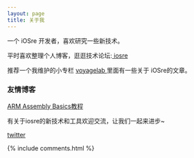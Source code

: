 ```yaml
---
layout: page
title: 关于我 
---
```


一个 iOSre 开发者，喜欢研究一些新技术。
<p>
平时喜欢整理个人博客，逛逛技术论坛:<a target="_blank" href="http://iosre.com"> iosre </a>
<p>
推荐一个我维护的小专栏
<a target="_blank" href="https://xiaozhuanlan.com/iosre"> voyagelab </a>
里面有一些关于 iOSre的文章。
<p>
<h3> 友情博客 </h3>
<p>
<a href="https://azeria-labs.com/writing-arm-assembly-part-1/"> ARM Assembly Basics教程</a>
<p>
有关于iosre的新技术和工具欢迎交流，让我们一起来进步~ 
<p> 
<a target="_blank" href='https://twitter.com/zhangkunnan'>twitter</a>
<p> 

<p> 

<p> 


{% include comments.html %}

